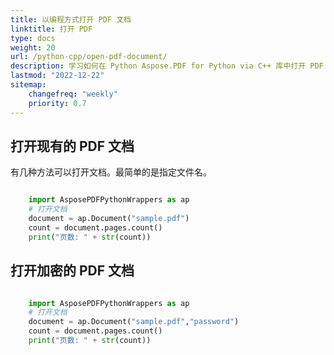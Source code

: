 ```yaml
---
title: 以编程方式打开 PDF 文档
linktitle: 打开 PDF
type: docs
weight: 20
url: /python-cpp/open-pdf-document/
description: 学习如何在 Python Aspose.PDF for Python via C++ 库中打开 PDF 文件。您可以打开现有 PDF、来自流的文档和加密的 PDF 文档。
lastmod: "2022-12-22"
sitemap:
    changefreq: "weekly"
    priority: 0.7
---
```


## 打开现有的 PDF 文档

有几种方法可以打开文档。最简单的是指定文件名。

```python

    import AsposePDFPythonWrappers as ap
    # 打开文档
    document = ap.Document("sample.pdf")
    count = document.pages.count()
    print("页数: " + str(count))
```

## 打开加密的 PDF 文档

```python

    import AsposePDFPythonWrappers as ap
    # 打开文档
    document = ap.Document("sample.pdf","password")
    count = document.pages.count()
    print("页数: " + str(count))
```